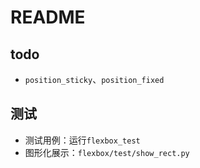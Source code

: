 # README

## todo

* `position_sticky`、`position_fixed`



## 测试

* 测试用例：运行`flexbox_test`
* 图形化展示：`flexbox/test/show_rect.py`